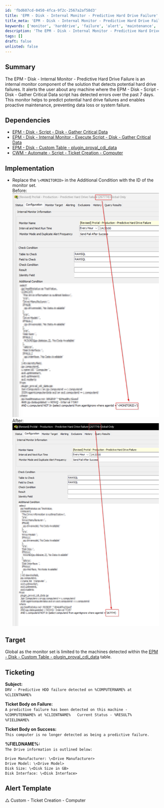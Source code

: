 ```yaml
---
id: 'fbd607cd-0450-4fca-9f2c-2567a2af58d3'
title: 'EPM - Disk - Internal Monitor - Predictive Hard Drive Failure'
title_meta: 'EPM - Disk - Internal Monitor - Predictive Hard Drive Failure'
keywords: ['monitor', 'harddrive', 'failure', 'alert', 'maintenance', 'data', 'system']
description: 'The EPM - Disk - Internal Monitor - Predictive Hard Drive Failure component detects potential hard drive failures by alerting users about errors detected in the past week, enabling proactive maintenance to prevent data loss or system failure.'
tags: []
draft: false
unlisted: false
---
```

## Summary

The EPM - Disk - Internal Monitor - Predictive Hard Drive Failure is an internal monitor component of the solution that detects potential hard drive failures. It alerts the user about any machine where the EPM - Disk - Script - Disk - Gather Critical Data script has detected errors over the past 7 days. This monitor helps to predict potential hard drive failures and enables proactive maintenance, preventing data loss or system failure.

## Dependencies

- [EPM - Disk - Script - Disk - Gather Critical Data](<../scripts/Disk - Gather Critical Data.md>)
- [EPM - Disk - Internal Monitor - Execute Script - Disk - Gather Critical Data](<./Execute Script - Disk - Gather Critical Data.md>)
- [EPM - Disk - Custom Table - plugin_proval_cdi_data](<../tables/plugin_proval_cdi_data.md>)
- [CWM - Automate - Script - Ticket Creation - Computer](<../scripts/Ticket Creation - Computer.md>)

## Implementation

- Replace the `\<MONITORID>` in the Additional Condition with the ID of the monitor set.  
  Before:  
  ![Before](../../../static/img/Predictive-Hard-Drive-Failure/image_1.png)  
  After:  
  ![After](../../../static/img/Predictive-Hard-Drive-Failure/image_2.png)

## Target

Global as the monitor set is limited to the machines detected within the [EPM - Disk - Custom Table - plugin_proval_cdi_data](<../tables/plugin_proval_cdi_data.md>) table.

## Ticketing

**Subject:**  
`DRV - Predictive HDD failure detected on %COMPUTERNAME% at %CLIENTNAME%`

**Ticket Body on Failure:**  
`A predictive failure has been detected on this machine - %COMPUTERNAME% at %CLIENTNAME%  
Current Status - %RESULT%  
%FIELDNAME%`

**Ticket Body on Success:**  
`This computer is no longer detected as being a predictive failure.`

**%FIELDNAME%:**  
`The Drive information is outlined below:`  
```
Drive Manufacturer: \<Drive Manufacturer>
Drive Model: \<Drive Model>
Disk Size: \<Disk Size in GB>
Disk Interface: \<Disk Interface>
```

## Alert Template

△ Custom - Ticket Creation - Computer












